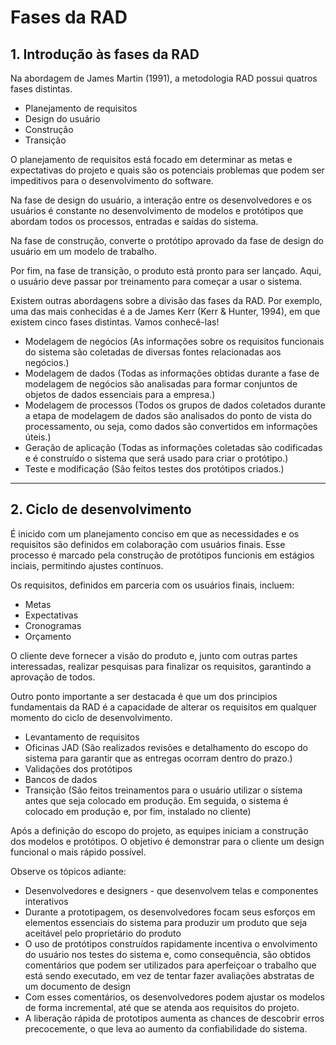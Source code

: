 # **Fases da RAD**

## 1. Introdução às fases da RAD

Na abordagem de James Martin (1991), a metodologia RAD possui quatros fases distintas.
- Planejamento de requisitos
- Design do usuário
- Construção
- Transição

O planejamento de requisitos está focado em determinar as metas e expectativas do projeto e quais são os potenciais problemas que podem ser impeditivos para o desenvolvimento do software.

Na fase de design do usuário, a interação entre os desenvolvedores e os usuários é constante no desenvolvimento de modelos e protótipos que abordam todos os processos, entradas e saídas do sistema.

Na fase de construção, converte o protótipo aprovado da fase de design do usuário em um modelo de trabalho.

Por fim, na fase de transição, o produto está pronto para ser lançado. Aqui, o usuário deve passar por treinamento para começar a usar o sistema.

Existem outras abordagens sobre a divisão das fases da RAD. Por exemplo, uma das mais conhecidas é a de James Kerr (Kerr & Hunter, 1994), em que existem cinco fases distintas. Vamos conhecê-las!

- Modelagem de negócios (As informações sobre os requisitos funcionais do sistema são coletadas de diversas fontes relacionadas aos negócios.)
- Modelagem de dados (Todas as informações obtidas durante a fase de modelagem de negócios são analisadas para formar conjuntos de objetos de dados essenciais para a empresa.)
- Modelagem de processos (Todos os grupos de dados coletados durante a etapa de modelagem de dados são analisados do ponto de vista do processamento, ou seja, como dados são convertidos em informações úteis.)
- Geração de aplicação (Todas as informações coletadas são codificadas e é construído o sistema que será usado para criar o protótipo.)
- Teste e modificação (São feitos testes dos protótipos criados.)

---
## 2. Ciclo de desenvolvimento

É inicido com um planejamento conciso em que as necessidades e os requisitos são definidos em colaboração com usuários finais. Esse processo é marcado pela construção de protótipos funcionis em estágios inciais, permitindo ajustes contínuos.

Os requisitos, definidos em parceria com os usuários finais, incluem:
- Metas
- Expectativas
- Cronogramas
- Orçamento

O cliente deve fornecer a visão do produto e, junto com outras partes interessadas, realizar pesquisas para finalizar os requisitos, garantindo a aprovação de todos.

Outro ponto importante a ser destacada é que um dos principios fundamentais da RAD é a capacidade de alterar os requisitos em qualquer momento do ciclo de desenvolvimento.

- Levantamento de requisitos
- Oficinas JAD (São realizados revisões e detalhamento do escopo do sistema para garantir que as entregas ocorram dentro do prazo.)
- Validações dos protótipos
- Bancos de dados
- Transição (São feitos treinamentos para o usuário utilizar o sistema antes que seja colocado em produção. Em seguida, o sistema é colocado em produção e, por fim, instalado no cliente)

Após a definição do escopo do projeto, as equipes iniciam a construção dos modelos e protótipos. O objetivo é demonstrar para o cliente um design funcional o mais rápido possível.

Observe os tópicos adiante:

- Desenvolvedores e designers - que desenvolvem telas e componentes interativos
- Durante a prototipagem, os desenvolvedores focam seus esforços em elementos essenciais do sistema para produzir um produto que seja aceitável pelo proprietário do produto
- O uso de protótipos construídos rapidamente incentiva o envolvimento do usuário nos testes do sistema e, como consequência, são obtidos comentários que podem ser utilizados para aperfeiçoar o trabalho que está sendo executado, em vez de tentar fazer avaliações abstratas de um documento de design
- Com esses comentários, os desenvolvedores podem ajustar os modelos de forma incremental, até que se atenda aos requisitos do projeto.
- A liberação rápida de prototipos aumenta as chances de descobrir erros precocemente, o que leva ao aumento da confiabilidade do sistema.